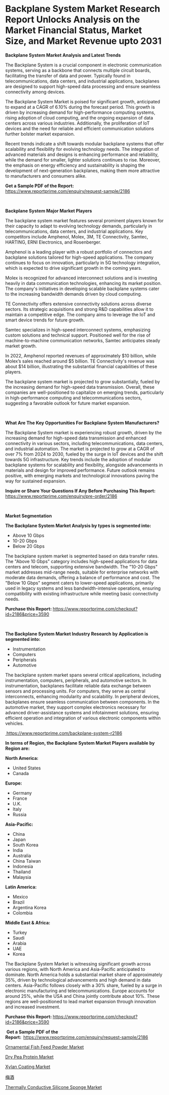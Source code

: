 <p><h1>Backplane System Market Research Report Unlocks Analysis on the Market Financial Status, Market Size, and Market Revenue upto 2031</h1></p><p><strong>Backplane System Market Analysis and Latest Trends</strong></p>
<p><p>The Backplane System is a crucial component in electronic communication systems, serving as a backbone that connects multiple circuit boards, facilitating the transfer of data and power. Typically found in telecommunications, data centers, and industrial applications, backplanes are designed to support high-speed data processing and ensure seamless connectivity among devices.</p><p>The Backplane System Market is poised for significant growth, anticipated to expand at a CAGR of 6.10% during the forecast period. This growth is driven by increasing demand for high-performance computing systems, rising adoption of cloud computing, and the ongoing expansion of data centers across various industries. Additionally, the proliferation of IoT devices and the need for reliable and efficient communication solutions further bolster market expansion.</p><p>Recent trends indicate a shift towards modular backplane systems that offer scalability and flexibility for evolving technology needs. The integration of advanced materials and designs is enhancing performance and reliability, while the demand for smaller, lighter solutions continues to rise. Moreover, the emphasis on energy efficiency and sustainability is shaping the development of next-generation backplanes, making them more attractive to manufacturers and consumers alike.</p></p>
<p><strong>Get a Sample PDF of the Report:&nbsp;</strong> <a href="https://www.reportprime.com/enquiry/request-sample/2186">https://www.reportprime.com/enquiry/request-sample/2186</a></p>
<p>&nbsp;</p>
<p><strong>Backplane System Major Market Players</strong></p>
<p><p>The backplane system market features several prominent players known for their capacity to adapt to evolving technology demands, particularly in telecommunications, data centers, and industrial applications. Key competitors include Amphenol, Molex, 3M, TE Connectivity, Samtec, HARTING, ERNI Electronics, and Rosenberger.</p><p>Amphenol is a leading player with a robust portfolio of connectors and backplane solutions tailored for high-speed applications. The company continues to focus on innovation, particularly in 5G technology integration, which is expected to drive significant growth in the coming years.</p><p>Molex is recognized for advanced interconnect solutions and is investing heavily in data communication technologies, enhancing its market position. The company's initiatives in developing scalable backplane systems cater to the increasing bandwidth demands driven by cloud computing.</p><p>TE Connectivity offers extensive connectivity solutions across diverse sectors. Its strategic acquisitions and strong R&D capabilities allow it to maintain a competitive edge. The company aims to leverage the IoT and smart device trends for future growth.</p><p>Samtec specializes in high-speed interconnect systems, emphasizing custom solutions and technical support. Positioned well for the rise of machine-to-machine communication networks, Samtec anticipates steady market growth.</p><p>In 2022, Amphenol reported revenues of approximately $10 billion, while Molex’s sales reached around $5 billion. TE Connectivity's revenue was about $14 billion, illustrating the substantial financial capabilities of these players.</p><p>The backplane system market is projected to grow substantially, fueled by the increasing demand for high-speed data transmission. Overall, these companies are well-positioned to capitalize on emerging trends, particularly in high-performance computing and telecommunications sectors, suggesting a favorable outlook for future market expansion.</p></p>
<p>&nbsp;</p>
<p><strong>What Are The Key Opportunities For Backplane System Manufacturers?</strong></p>
<p><p>The Backplane System market is experiencing robust growth, driven by the increasing demand for high-speed data transmission and enhanced connectivity in various sectors, including telecommunications, data centers, and industrial automation. The market is projected to grow at a CAGR of over 7% from 2024 to 2030, fueled by the surge in IoT devices and the shift towards 5G infrastructure. Key trends include the adoption of modular backplane systems for scalability and flexibility, alongside advancements in materials and design for improved performance. Future outlook remains positive, with emerging markets and technological innovations paving the way for sustained expansion.</p></p>
<p><strong>Inquire or Share Your Questions If Any Before Purchasing This Report:</strong> <a href="https://www.reportprime.com/enquiry/pre-order/2186">https://www.reportprime.com/enquiry/pre-order/2186</a></p>
<p>&nbsp;</p>
<p><strong>Market Segmentation</strong></p>
<p><strong>The Backplane System Market Analysis by types is segmented into:</strong></p>
<p><ul><li>Above 10 Gbps</li><li>10-20 Gbps</li><li>Below 20 Gbps</li></ul></p>
<p><p>The backplane system market is segmented based on data transfer rates. The "Above 10 Gbps" category includes high-speed applications for data centers and telecom, supporting extensive bandwidth. The "10-20 Gbps" market addresses mid-range needs, suitable for enterprise networks with moderate data demands, offering a balance of performance and cost. The "Below 10 Gbps" segment caters to lower-speed applications, primarily used in legacy systems and less bandwidth-intensive operations, ensuring compatibility with existing infrastructure while meeting basic connectivity needs.</p></p>
<p><strong>Purchase this Report:&nbsp;</strong><a href="https://www.reportprime.com/checkout?id=2186&price=3590">https://www.reportprime.com/checkout?id=2186&price=3590</a></p>
<p>&nbsp;</p>
<p><strong>The Backplane System Market Industry Research by Application is segmented into:</strong></p>
<p><ul><li>Instrumentation</li><li>Computers</li><li>Peripherals</li><li>Automotive</li></ul></p>
<p><p>The backplane system market spans several critical applications, including instrumentation, computers, peripherals, and automotive sectors. In instrumentation, backplanes facilitate reliable data exchange between sensors and processing units. For computers, they serve as central interconnects, enhancing modularity and scalability. In peripheral devices, backplanes ensure seamless communication between components. In the automotive market, they support complex electronics necessary for advanced driver-assistance systems and infotainment solutions, ensuring efficient operation and integration of various electronic components within vehicles.</p></p>
<p><a href="https://www.reportprime.com/backplane-system-r2186">&nbsp;https://www.reportprime.com/backplane-system-r2186</a></p>
<p><strong>In terms of Region, the Backplane System Market Players available by Region are:</strong></p>
<p>
    <p> <strong> North America: </strong>
        <ul>
            <li>United States</li>
            <li>Canada</li>
        </ul>
        </p> 
    <p> <strong> Europe: </strong>
        <ul>
            <li>Germany</li>
            <li>France</li>
            <li>U.K.</li>
            <li>Italy</li>
            <li>Russia</li>
        </ul>
        </p> 
    <p> <strong> Asia-Pacific: </strong>
        <ul>
            <li>China</li>
            <li>Japan</li>
            <li>South Korea</li>
            <li>India</li>
            <li>Australia</li>
            <li>China Taiwan</li>
            <li>Indonesia</li>
            <li>Thailand</li>
            <li>Malaysia</li>
        </ul>
        </p> 
    <p> <strong> Latin America: </strong>
        <ul>
            <li>Mexico</li>
            <li>Brazil</li>
            <li>Argentina Korea</li>
            <li>Colombia</li>
        </ul>
        </p> 
    <p> <strong> Middle East & Africa: </strong>
        <ul>
            <li>Turkey</li>
            <li>Saudi</li>
            <li>Arabia</li>
            <li>UAE</li>
            <li>Korea</li>
        </ul>
    </p>
    </p>
<p><p>The Backplane System Market is witnessing significant growth across various regions, with North America and Asia-Pacific anticipated to dominate. North America holds a substantial market share of approximately 35%, driven by technological advancements and high demand in data centers. Asia-Pacific follows closely with a 30% share, fueled by a surge in electronic manufacturing and telecommunications. Europe accounts for around 25%, while the USA and China jointly contribute about 10%. These regions are well-positioned to lead market expansion through innovation and increased investment.</p></p>
<p><strong>Purchase this Report: </strong><a href="https://www.reportprime.com/checkout?id=2186&price=3590">https://www.reportprime.com/checkout?id=2186&price=3590</a></p>
<p>&nbsp;<strong>Get a Sample PDF of the Report:&nbsp;&nbsp;</strong><a href="https://www.reportprime.com/enquiry/request-sample/2186">https://www.reportprime.com/enquiry/request-sample/2186</a></p>
<p><strong></strong></p>
<p><p><a href="https://issuu.com/reportprime-2/docs/ornamental-fish-feed-powder-market-_77aaf7aa6a10e5">Ornamental Fish Feed Powder Market</a></p><p><a href="https://issuu.com/reportprime-2/docs/dry-pea-protein-market-size-2030.pp_2a57112e4f6213">Dry Pea Protein Market</a></p><p><a href="https://www.linkedin.com/pulse/what-driving-global-xylan-coating-market-dive-trends-applications-x246f?trackingId=H9uzbNgqTeOIhA%2Fz%2FLfOuA%3D%3D">Xylan Coating Market</a></p><p><a href="https://medium.com/@dressleredward/%E3%82%A4%E3%83%8E%E3%83%99%E3%83%BC%E3%82%B7%E3%83%A7%E3%83%B3%E3%81%AE%E6%9C%AA%E6%9D%A5-%E3%82%B0%E3%83%AD%E3%83%BC%E3%83%90%E3%83%AB%E6%A2%85%E9%85%92%E5%B8%82%E5%A0%B4%E3%81%AE%E6%88%90%E9%95%B7%E3%81%A8%E6%A9%9F%E4%BC%9A-2024-2031-112b7af4c904">梅酒</a></p><p><a href="https://medium.com/@tracey.skinner9085/thermally-conductive-silicone-sponge-market-trends-focusing-on-thermally-conductive-silicone-9039485194e9">Thermally Conductive Silicone Sponge Market</a></p></p>